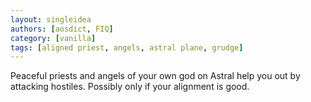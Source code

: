 ```yaml
---
layout: singleidea
authors: [aosdict, FIQ]
category: [vanilla]
tags: [aligned priest, angels, astral plane, grudge]
---
```

Peaceful priests and angels of your own god on Astral help you out by attacking hostiles. Possibly only if your alignment is good.
